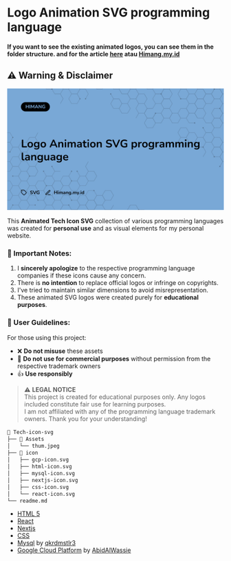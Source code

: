 # Logo Animation SVG programming language

#### If you want to see the existing animated logos, you can see them in the folder structure. and for the article [here](https://s.id/iconsvg) atau [Himang.my.id](https://www.himang.my.id/)

## ⚠️ Warning & Disclaimer

[![Tech-icon-svg](/Assets/thum.jpeg)](https://www.himang.my.id/2025/04/logo-animation-svg-programming-language.html)


This **Animated Tech Icon SVG** collection of various programming languages was created for **personal use** and as visual elements for my personal website.

### 📌 Important Notes:
1. I **sincerely apologize** to the respective programming language companies if these icons cause any concern.
2. There is **no intention** to replace official logos or infringe on copyrights.
3. I've tried to maintain similar dimensions to avoid misrepresentation.
4. These animated SVG logos were created purely for **educational purposes**.

### 🙏 User Guidelines:
For those using this project:
- ❌ **Do not misuse** these assets
- 📛 **Do not use for commercial purposes** without permission from the respective trademark owners
- 👍 **Use responsibly**

> ⚠️ **LEGAL NOTICE**  
> This project is created for educational purposes only. Any logos included constitute fair use for learning purposes.  
> I am not affiliated with any of the programming language trademark owners.
Thank you for your understanding!
```
📁 Tech-icon-svg
├── 📁 Assets
│   └── thum.jpeg
├── 📁 icon
│   ├── gcp-icon.svg
│   ├── html-icon.svg
│   ├── mysql-icon.svg
│   ├── nextjs-icon.svg
│   ├── css-icon.svg
│   └── react-icon.svg
└── readme.md
```
- [HTML 5](/icon/html-icon.svg)
- [React](/icon/react-icon.svg)
- [Nextjs](/icon/nextjs-icon.svg)
- [CSS](/icon/css-icon.svg)
- [Mysql](/icon/mysql-icon.svg) by [qkrdmstlr3](https://github.com/qkrdmstlr3)
- [Google Cloud Platform](/icon/gcp-icon.svg) by [AbidAlWassie](https://github.com/AbidAlWassie)
